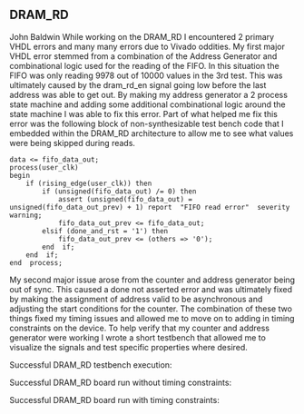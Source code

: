 ## DRAM_RD

John Baldwin
While working on the DRAM_RD I encountered 2 primary VHDL errors and many many errors due to Vivado oddities. My first major VHDL error stemmed from a combination of the Address Generator and combinational logic used for the reading of the FIFO. In this situation the FIFO was only reading 9978 out of 10000 values in the 3rd test. This was ultimately caused by the dram_rd_en signal going low before the last address was able to get out. By making my address generator a 2 process state machine and adding some additional combinational logic around the state machine I was able to fix this error. Part of what helped me fix this error was the following block of non-synthesizable test bench code that I embedded within the DRAM_RD architecture to allow me to see what values were being skipped during reads. 

    data <= fifo_data_out;
    process(user_clk)
    begin
	    if (rising_edge(user_clk)) then
		    if (unsigned(fifo_data_out) /= 0) then
			    assert (unsigned(fifo_data_out) = unsigned(fifo_data_out_prev) + 1) report  "FIFO read error"  severity  warning;
			    fifo_data_out_prev <= fifo_data_out;
		    elsif (done_and_rst = '1') then
			    fifo_data_out_prev <= (others => '0');
		    end  if;
	    end  if;
    end  process;

My second major issue arose from the counter and address generator being out of sync. This caused a done not asserted error and was ultimately fixed by making the assignment of address valid to be asynchronous and adjusting the start conditions for the counter. The combination of these two things fixed my timing issues and allowed me to move on to adding in timing constraints on the device. To help verify that my counter and address generator were working I wrote a short testbench that allowed me to visualize the signals and test specific properties where desired. 

Successful DRAM_RD testbench execution:

Successful DRAM_RD board run without timing constraints:

Successful DRAM_RD board run with timing constraints:

